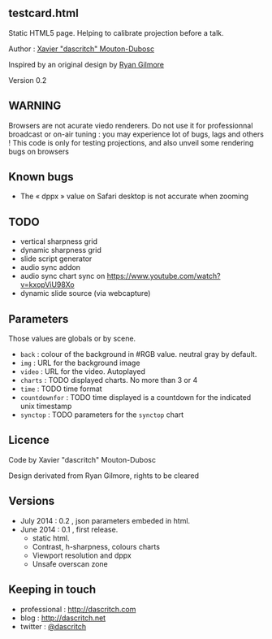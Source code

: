 testcard.html
--------------

Static HTML5 page. Helping to calibrate projection before a talk.

Author :  [Xavier "dascritch" Mouton-Dubosc](http://dascritch.com)

Inspired by an original design by [Ryan Gilmore](http://www.urbanspaceman.net/urbanspaceman/index.php?/print/tv-test-card/)

Version 0.2

WARNING
-------
Browsers are not acurate viedo renderers. Do not use it for professionnal broadcast or on-air tuning : you may experience lot of bugs, lags and others !
This code is only for testing projections, and also unveil some rendering bugs on browsers

Known bugs
----------
* The « dppx » value on Safari desktop is not accurate when zooming

TODO
----
* vertical sharpness grid
* dynamic sharpness grid
* slide script generator
* audio sync addon
* audio sync chart sync on https://www.youtube.com/watch?v=kxopViU98Xo
* dynamic slide source (via webcapture)

Parameters
----------
Those values are globals or by scene.
* `back` : colour of the background in #RGB value. neutral gray by default.
* `img` : URL for the background image
* `video` : URL for the video. Autoplayed
* `charts` : TODO displayed charts. No more than 3 or 4
* `time` : TODO time format
* `countdownfor` : TODO time displayed is a countdown for the indicated unix timestamp
* `synctop` : TODO parameters for the `synctop` chart

Licence
-------

Code by Xavier "dascritch" Mouton-Dubosc

Design derivated from Ryan Gilmore, rights to be cleared

Versions
--------
* July 2014 : 0.2 , json parameters embeded in html.
* June 2014 : 0.1 , first release.
  * static html.
  * Contrast, h-sharpness, colours charts
  * Viewport resolution and dppx
  * Unsafe overscan zone

Keeping in touch
----------------
* professional : <http://dascritch.com>
* blog : <http://dascritch.net>
* twitter : [@dascritch](https://twitter.com/dascritch)
